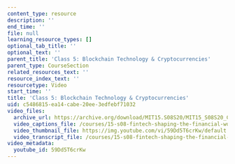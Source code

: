 ```yaml
---
content_type: resource
description: ''
end_time: ''
file: null
learning_resource_types: []
optional_tab_title: ''
optional_text: ''
parent_title: 'Class 5: Blockchain Technology & Cryptocurrencies'
parent_type: CourseSection
related_resources_text: ''
resource_index_text: ''
resourcetype: Video
start_time: ''
title: 'Class 5: Blockchain Technology & Cryptocurrencies'
uid: c5486815-ea14-cabe-20ee-3edfebf71032
video_files:
  archive_url: https://archive.org/download/MIT15.S08S20/MIT15_S08S20_Class05_300k.mp4
  video_captions_file: /courses/15-s08-fintech-shaping-the-financial-world-spring-2020/fbc428f65f2f5fcb82c428605e2e4045_59Dd5T6crKw.vtt
  video_thumbnail_file: https://img.youtube.com/vi/59Dd5T6crKw/default.jpg
  video_transcript_file: /courses/15-s08-fintech-shaping-the-financial-world-spring-2020/fc9e44f210120f4c131c5c348b1dc8ea_59Dd5T6crKw.pdf
video_metadata:
  youtube_id: 59Dd5T6crKw
---
```

